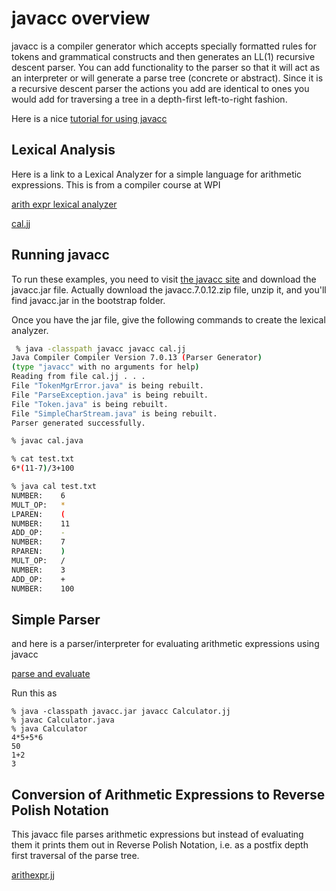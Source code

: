 # javacc overview

javacc is a compiler generator which accepts specially formatted rules for tokens and grammatical constructs
and then generates an LL(1) recursive descent parser. You can add functionality to the parser so that it will
act as an interpreter or will generate a parse tree (concrete or abstract). Since it is a recursive descent parser
the actions you add are identical to ones you would add for traversing a tree in a depth-first left-to-right fashion.

Here is a nice [tutorial for using javacc](https://www.engr.mun.ca/~theo/JavaCC-Tutorial/javacc-tutorial.pdf)

## Lexical Analysis
Here is a link to a Lexical Analyzer for a simple language for arithmetic expressions. This is from a compiler course at WPI

[arith expr lexical analyzer](https://web.cs.wpi.edu/~kal/courses/cs4533/JAVACC/JavaccScanner.htm)

[cal.jj](./cal.jj)

## Running javacc
To run these examples, you need to visit [the javacc site](https://javacc.github.io/javacc/) and download the javacc.jar file.
Actually download the javacc.7.0.12.zip file, unzip it, and you'll find javacc.jar in the bootstrap folder. 

Once you have the jar file, give the following commands to create the lexical analyzer.

``` bash
 % java -classpath javacc javacc cal.jj 
Java Compiler Compiler Version 7.0.13 (Parser Generator)
(type "javacc" with no arguments for help)
Reading from file cal.jj . . .
File "TokenMgrError.java" is being rebuilt.
File "ParseException.java" is being rebuilt.
File "Token.java" is being rebuilt.
File "SimpleCharStream.java" is being rebuilt.
Parser generated successfully.

% javac cal.java

% cat test.txt
6*(11-7)/3+100

% java cal test.txt
NUMBER:    6
MULT_OP:   *
LPAREN:    (
NUMBER:    11
ADD_OP:    -
NUMBER:    7
RPAREN:    )
MULT_OP:   /
NUMBER:    3
ADD_OP:    +
NUMBER:    100
```

## Simple Parser
and here is a parser/interpreter for evaluating arithmetic expressions using javacc

[parse and evaluate](https://gist.github.com/jac18281828/2435b575b699684a4ee36201af472d04)



Run this as
```
% java -classpath javacc.jar javacc Calculator.jj
% javac Calculator.java
% java Calculator
4*5+5*6
50
1+2
3
```

## Conversion of Arithmetic Expressions to Reverse Polish Notation
This javacc file parses arithmetic expressions but instead of evaluating them it prints them out in Reverse Polish Notation,
i.e. as a postfix depth first traversal of the parse tree.

[arithexpr.jj](./arithexpr.jj)

